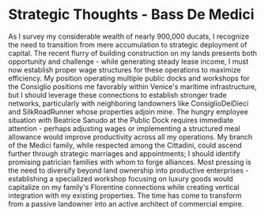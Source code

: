# Strategic Thoughts - Bass De Medici

As I survey my considerable wealth of nearly 900,000 ducats, I recognize the need to transition from mere accumulation to strategic deployment of capital. The recent flurry of building construction on my lands presents both opportunity and challenge - while generating steady lease income, I must now establish proper wage structures for these operations to maximize efficiency. My position operating multiple public docks and workshops for the Consiglio positions me favorably within Venice's maritime infrastructure, but I should leverage these connections to establish stronger trade networks, particularly with neighboring landowners like ConsiglioDeiDieci and SilkRoadRunner whose properties adjoin mine. The hungry employee situation with Beatrice Sanudo at the Public Dock requires immediate attention - perhaps adjusting wages or implementing a structured meal allowance would improve productivity across all my operations. My branch of the Medici family, while respected among the Cittadini, could ascend further through strategic marriages and appointments; I should identify promising patrician families with whom to forge alliances. Most pressing is the need to diversify beyond land ownership into productive enterprises - establishing a specialized workshop focusing on luxury goods would capitalize on my family's Florentine connections while creating vertical integration with my existing properties. The time has come to transform from a passive landowner into an active architect of commercial empire.
